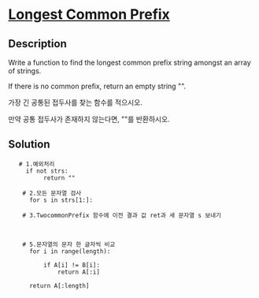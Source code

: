 # [Longest Common Prefix](https://leetcode.com/problems/longest-common-prefix/)

## Description

Write a function to find the longest common prefix string amongst an array of strings.

If there is no common prefix, return an empty string "".

가장 긴 공통된 접두사를 찾는 함수를 적으시오.

만약 공통 접두사가 존재하지 않는다면, ""를 반환하시오.

## Solution
       
       # 1.예외처리
         if not strs:
              return ""
              
        # 2.모든 문자열 검사
          for s in strs[1:]:
        
        # 3.TwocommonPrefix 함수에 이전 결과 값 ret과 새 문자열 s 보내기 
        
        
        
        # 5.문자열의 문자 한 글자씩 비교  
          for i in range(length):

              if A[i] != B[i]:
                  return A[:i]

          return A[:length]
    
        
        
            


